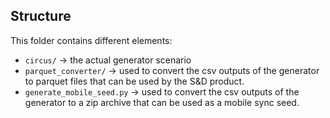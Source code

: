 ## Structure

This folder contains different elements:

* `circus/` -> the actual generator scenario
* `parquet_converter/` -> used to convert the csv outputs of the generator to parquet files
that can be used by the S&D product.
* `generate_mobile_seed.py` -> used to convert the csv outputs of the generator to a zip archive
that can be used as a mobile sync seed.
